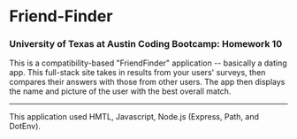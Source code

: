 # Friend-Finder

### University of Texas at Austin Coding Bootcamp: Homework 10


This is a compatibility-based "FriendFinder" application -- basically a dating app. This full-stack site takes in results from your users' surveys, then compares their answers with those from other users. The app then displays the name and picture of the user with the best overall match.

---

This application used HMTL, Javascript, Node.js (Express, Path, and DotEnv).
